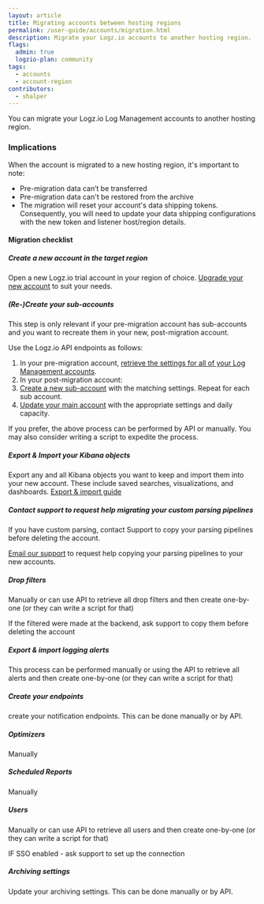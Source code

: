 ```yaml
---
layout: article
title: Migrating accounts between hosting regions
permalink: /user-guide/accounts/migration.html
description: Migrate your Logz.io accounts to another hosting region.
flags:
  admin: true
  logzio-plan: community
tags:
  - accounts
  - account-region
contributors:
  - shalper
---
```


You can migrate your Logz.io Log Management accounts to another hosting region.

### Implications

When the account is migrated to a new hosting region, it's important to note:

* Pre-migration data can’t be transferred
* Pre-migration data can't be restored from the archive
* The migration will reset your account's data shipping tokens. Consequently, you will need to update your data shipping configurations with the new token and listener host/region details.


<div class="tasklist">

#### Migration checklist


##### Create a new account in the target region

Open a new Logz.io trial account in your region of choice.
[Upgrade your new account](https://app.logz.io/#/dashboard/settings/plan-and-billing/plan) to suit your needs.

##### (Re-)Create your sub-accounts

This step is only relevant if your pre-migration account has sub-accounts and you want to recreate them in your new, post-migration account.

Use the Logz.io API endpoints as follows:

1. In your pre-migration account, [retrieve the settings for all of your Log Management accounts](https://docs.logz.io/api/#operation/getAllDetailedTimeBasedAccount).
2. In your post-migration account:
  1. [Create a new sub-account](https://docs.logz.io/api/#operation/createTimeBasedAccount) with the matching settings. Repeat for each sub account.
  2. [Update your main account](https://docs.logz.io/api/#operation/updateTimeBasedAccount) with the appropriate settings and daily capacity.

If you prefer, the above process can be performed by API or manually. You may also consider writing a script to expedite the process.


##### Export & Import your Kibana objects

Export any and all Kibana objects you want to keep and import them into your new account. These include saved searches, visualizations, and dashboards. [Export & import guide](https://docs.logz.io/user-guide/kibana/share-import-export)


##### Contact support to request help migrating your custom parsing pipelines

If you have custom parsing, contact Support to copy your parsing pipelines before deleting the account.

[Email our support](mailto:help@logz.io?subject=Requesting%20help%20migrating%20parsing%20pipelines&body=Hi!%20Please%20be%20in%20touch%20with%20further%20instructions%20for%20migrating%20parsing%20pipelines%20following%20our%20account%20migration.%20Thanks!) to request help copying your parsing pipelines to your new accounts.


##### Drop filters

Manually or can use API to retrieve all drop filters and then create one-by-one (or they can write a script for that)

If the filtered were made at the backend, ask support to copy them before deleting the account


##### Export & import logging alerts

This process can be performed manually or using the API to retrieve all alerts and then create one-by-one (or they can write a script for that)




##### Create your endpoints

 create your notification endpoints.
This can be done manually or by API. 

##### Optimizers

Manually


##### Scheduled Reports
Manually


##### Users
Manually or can use API to retrieve all users and then create one-by-one (or they can write a script for that)

IF SSO enabled - ask support to set up the connection


##### Archiving settings

Update your archiving settings. This can be done manually or by API.

</div>
